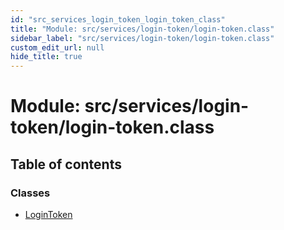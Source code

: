 ```yaml
---
id: "src_services_login_token_login_token_class"
title: "Module: src/services/login-token/login-token.class"
sidebar_label: "src/services/login-token/login-token.class"
custom_edit_url: null
hide_title: true
---
```


# Module: src/services/login-token/login-token.class

## Table of contents

### Classes

- [LoginToken](../classes/src_services_login_token_login_token_class.logintoken.md)
